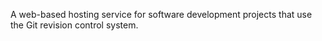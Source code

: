 A web-based hosting service for software development projects that use the Git revision control system.